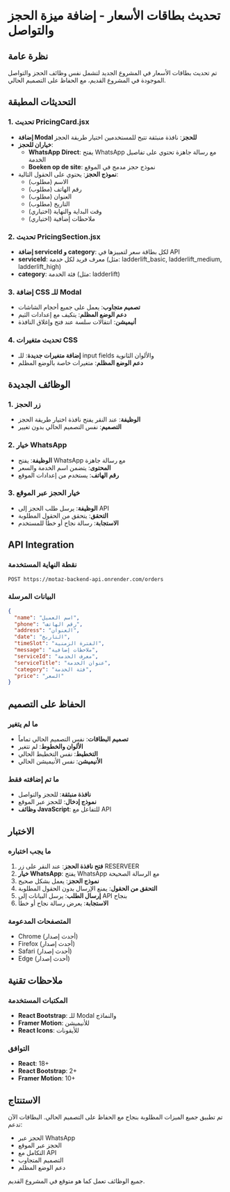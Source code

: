 # تحديث بطاقات الأسعار - إضافة ميزة الحجز والتواصل

## نظرة عامة
تم تحديث بطاقات الأسعار في المشروع الجديد لتشمل نفس وظائف الحجز والتواصل الموجودة في المشروع القديم، مع الحفاظ على التصميم الحالي.

## التحديثات المطبقة

### 1. تحديث PricingCard.jsx
- **إضافة Modal للحجز**: نافذة منبثقة تتيح للمستخدمين اختيار طريقة الحجز
- **خياران للحجز**:
  - **WhatsApp Direct**: يفتح WhatsApp مع رسالة جاهزة تحتوي على تفاصيل الخدمة
  - **Boeken op de site**: نموذج حجز مدمج في الموقع
- **نموذج الحجز**: يحتوي على الحقول التالية:
  - الاسم (مطلوب)
  - رقم الهاتف (مطلوب)
  - العنوان (مطلوب)
  - التاريخ (مطلوب)
  - وقت البداية والنهاية (اختياري)
  - ملاحظات إضافية (اختياري)

### 2. تحديث PricingSection.jsx
- **إضافة serviceId و category**: لكل بطاقة سعر لتمييزها في API
- **serviceId**: معرف فريد لكل خدمة (مثل: ladderlift_basic, ladderlift_medium, ladderlift_high)
- **category**: فئة الخدمة (مثل: ladderlift)

### 3. إضافة CSS للـ Modal
- **تصميم متجاوب**: يعمل على جميع أحجام الشاشات
- **دعم الوضع المظلم**: يتكيف مع إعدادات الثيم
- **أنيميشن**: انتقالات سلسة عند فتح وإغلاق النافذة

### 4. تحديث متغيرات CSS
- **إضافة متغيرات جديدة**: للـ input fields والألوان الثانوية
- **دعم الوضع المظلم**: متغيرات خاصة بالوضع المظلم

## الوظائف الجديدة

### 1. زر الحجز
- **الوظيفة**: عند النقر يفتح نافذة اختيار طريقة الحجز
- **التصميم**: نفس التصميم الحالي بدون تغيير

### 2. خيار WhatsApp
- **الوظيفة**: يفتح WhatsApp مع رسالة جاهزة
- **المحتوى**: يتضمن اسم الخدمة والسعر
- **رقم الهاتف**: يستخدم من إعدادات الموقع

### 3. خيار الحجز عبر الموقع
- **الوظيفة**: يرسل طلب الحجز إلى API
- **التحقق**: يتحقق من الحقول المطلوبة
- **الاستجابة**: رسالة نجاح أو خطأ للمستخدم

## API Integration

### نقطة النهاية المستخدمة
```
POST https://motaz-backend-api.onrender.com/orders
```

### البيانات المرسلة
```json
{
  "name": "اسم العميل",
  "phone": "رقم الهاتف",
  "address": "العنوان",
  "date": "التاريخ",
  "timeSlot": "الفترة الزمنية",
  "message": "ملاحظات إضافية",
  "serviceId": "معرف الخدمة",
  "serviceTitle": "عنوان الخدمة",
  "category": "فئة الخدمة",
  "price": "السعر"
}
```

## الحفاظ على التصميم

### ما لم يتغير
- **تصميم البطاقات**: نفس التصميم الحالي تماماً
- **الألوان والخطوط**: لم تتغير
- **التخطيط**: نفس التخطيط الحالي
- **الأنيميشن**: نفس الأنيميشن الحالي

### ما تم إضافته فقط
- **نافذة منبثقة**: للحجز والتواصل
- **نموذج إدخال**: للحجز عبر الموقع
- **وظائف JavaScript**: للتفاعل مع API

## الاختبار

### ما يجب اختباره
1. **فتح نافذة الحجز**: عند النقر على زر RESERVEER
2. **خيار WhatsApp**: يفتح WhatsApp مع الرسالة الصحيحة
3. **نموذج الحجز**: يعمل بشكل صحيح
4. **التحقق من الحقول**: يمنع الإرسال بدون الحقول المطلوبة
5. **إرسال الطلب**: يرسل البيانات إلى API بنجاح
6. **الاستجابة**: يعرض رسالة نجاح أو خطأ

### المتصفحات المدعومة
- Chrome (أحدث إصدار)
- Firefox (أحدث إصدار)
- Safari (أحدث إصدار)
- Edge (أحدث إصدار)

## ملاحظات تقنية

### المكتبات المستخدمة
- **React Bootstrap**: للـ Modal والنماذج
- **Framer Motion**: للأنيميشن
- **React Icons**: للأيقونات

### التوافق
- **React**: 18+
- **React Bootstrap**: 2+
- **Framer Motion**: 10+

## الاستنتاج

تم تطبيق جميع الميزات المطلوبة بنجاح مع الحفاظ على التصميم الحالي. البطاقات الآن تدعم:
- الحجز عبر WhatsApp
- الحجز عبر الموقع
- التكامل مع API
- التصميم المتجاوب
- دعم الوضع المظلم

جميع الوظائف تعمل كما هو متوقع في المشروع القديم.

